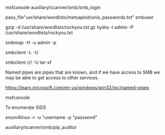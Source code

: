 msfconsole
auxiliary/scanner/smb/smb_login

pass_file"usr/share/wordlists/metsaploit/unix_passwords.txt"
smbuser

gzip -d /usr/share/wordlists/rockyou.txt.gz
hydra -l admin -P /usr/share/wordlists/rockyou.txt <targetip> <protocol>

smbmap -H <ipaddr> -u admin -p <passwd>

smbclient -L <ipaddr> -U <usrname>

smbclient //<addr>/<share> -U <username>
tar-xf

Named pipes are pipes that are known, and if we have access to SMB we may be able to get access to other services.

https://learn.microsoft.com/en-us/windows/win32/ipc/named-pipes

msfconsole

To enumerate SIDS

enum4linux -r -u "username -p "password" <ipaddr>

auxiliary/scanner/smb/pip_auditor
